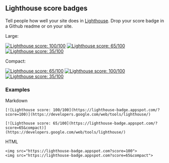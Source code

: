 ## Lighthouse score badges

Tell people how well your site does in [Lighthouse](https://github.com/googlechrome/lighthouse). Drop your score badge in a Github readme or on your site.

Large:

[![Lighthouse score: 100/100](https://lighthouse-badge.appspot.com/?score=86)](https://developers.google.com/web/tools/lighthouse/)
[![Lighthouse score: 65/100](https://lighthouse-badge.appspot.com/?score=65)](https://developers.google.com/web/tools/lighthouse/)
[![Lighthouse score: 35/100](https://lighthouse-badge.appspot.com/?score=35)](https://developers.google.com/web/tools/lighthouse/)

Compact:

[![Lighthouse score: 65/100](https://lighthouse-badge.appspot.com/?score=65&compact)](https://developers.google.com/web/tools/lighthouse/)
[![Lighthouse score: 100/100](https://lighthouse-badge.appspot.com/?score=100&compact)](https://developers.google.com/web/tools/lighthouse/)
[![Lighthouse score: 35/100](https://lighthouse-badge.appspot.com/?score=35&compact)](https://developers.google.com/web/tools/lighthouse/)

### Examples

Markdown
```
[![Lighthouse score: 100/100](https://lighthouse-badge.appspot.com/?score=100)](https://developers.google.com/web/tools/lighthouse/)

[![Lighthouse score: 65/100](https://lighthouse-badge.appspot.com/?score=65&compact)](https://developers.google.com/web/tools/lighthouse/)
```
HTML
```
<img src="https://lighthouse-badge.appspot.com?score=100">
<img src="https://lighthouse-badge.appspot.com?score=65&compact">
```